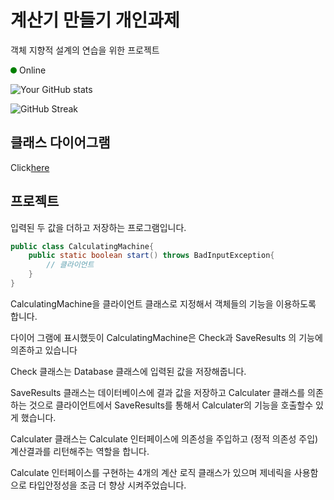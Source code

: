 # 계산기 만들기 개인과제
객체 지향적 설계의 연습을 위한 프로젝트



<div style="width: 10px; height: 10px; background-color: green; border-radius: 50%; display: inline-block;"></div> Online


![Your GitHub stats](https://github-readme-stats.vercel.app/api?username=hajoo0322&show_icons=true&theme=radical)

![GitHub Streak](https://github-readme-streak-stats.herokuapp.com/?user=hajoo0322&theme=dark)


## 클래스 다이어그램
Click[here](https://img1.daumcdn.net/thumb/R1280x0/?scode=mtistory2&fname=https%3A%2F%2Fblog.kakaocdn.net%2Fdn%2FrCqeZ%2FbtsKGSi4dmH%2FjsBrg2B5dnHeYh5lqIcGAk%2Fimg.png)



## 프로젝트
입력된 두 값을 더하고 저장하는 프로그램입니다.

```java
public class CalculatingMachine{
    public static boolean start() throws BadInputException{
        // 클라이언트
    }
}
```
CalculatingMachine을 클라이언트 클래스로 지정해서 객체들의 기능을 이용하도록 합니다.

다이어 그램에 표시했듯이 CalculatingMachine은 Check과 SaveResults
의 기능에 의존하고 있습니다

Check 클래스는 Database 클래스에 입력된 값을 저장해줍니다.

SaveResults 클래스는 데이터베이스에 결과 값을 저장하고 Calculater 클래스를 의존하는 것으로 클라이언트에서 SaveResults를 통해서 Calculater의 기능을 호출할수 있게 했습니다.

Calculater 클래스는 Calculate 인터페이스에 의존성을 주입하고 (정적 의존성 주입)
계산결과를 리턴해주는 역할을 합니다.

Calculate 인터페이스를 구현하는 4개의 계산 로직 클래스가 있으며 제네릭을 사용함으로 타입안정성을 조금 더 향상 시켜주었습니다.
